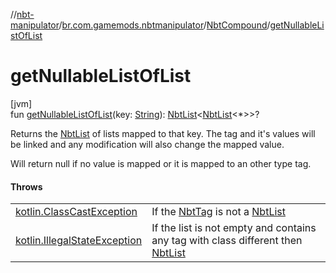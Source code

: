 //[nbt-manipulator](../../../index.md)/[br.com.gamemods.nbtmanipulator](../index.md)/[NbtCompound](index.md)/[getNullableListOfList](get-nullable-list-of-list.md)

# getNullableListOfList

[jvm]\
fun [getNullableListOfList](get-nullable-list-of-list.md)(key: [String](https://kotlinlang.org/api/latest/jvm/stdlib/kotlin/-string/index.html)): [NbtList](../-nbt-list/index.md)<[NbtList](../-nbt-list/index.md)<*>>?

Returns the [NbtList](../-nbt-list/index.md) of lists mapped to that key. The tag and it's values will be linked and any modification will also change the mapped value.

Will return null if no value is mapped or it is mapped to an other type tag.

#### Throws

| | |
|---|---|
| [kotlin.ClassCastException](https://kotlinlang.org/api/latest/jvm/stdlib/kotlin/-class-cast-exception/index.html) | If the [NbtTag](../-nbt-tag/index.md) is not a [NbtList](../-nbt-list/index.md) |
| [kotlin.IllegalStateException](https://kotlinlang.org/api/latest/jvm/stdlib/kotlin/-illegal-state-exception/index.html) | If the list is not empty and contains any tag with class different then [NbtList](../-nbt-list/index.md) |
